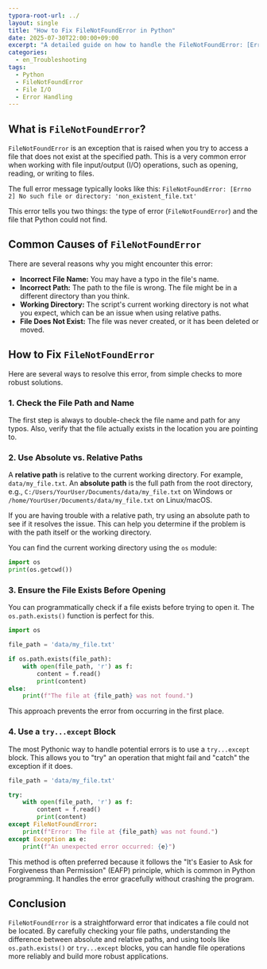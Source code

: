 ```yaml
---
typora-root-url: ../
layout: single
title: "How to Fix FileNotFoundError in Python"
date: 2025-07-30T22:00:00+09:00
excerpt: "A detailed guide on how to handle the FileNotFoundError: [Errno 2] No such file or directory in Python. Learn the common causes and effective solutions."
categories:
  - en_Troubleshooting
tags:
  - Python
  - FileNotFoundError
  - File I/O
  - Error Handling
---
```


## What is `FileNotFoundError`?

`FileNotFoundError` is an exception that is raised when you try to access a file that does not exist at the specified path. This is a very common error when working with file input/output (I/O) operations, such as opening, reading, or writing to files.

The full error message typically looks like this:
`FileNotFoundError: [Errno 2] No such file or directory: 'non_existent_file.txt'`

This error tells you two things: the type of error (`FileNotFoundError`) and the file that Python could not find.

## Common Causes of `FileNotFoundError`

There are several reasons why you might encounter this error:

- **Incorrect File Name:** You may have a typo in the file's name.
- **Incorrect Path:** The path to the file is wrong. The file might be in a different directory than you think.
- **Working Directory:** The script's current working directory is not what you expect, which can be an issue when using relative paths.
- **File Does Not Exist:** The file was never created, or it has been deleted or moved.

## How to Fix `FileNotFoundError`

Here are several ways to resolve this error, from simple checks to more robust solutions.

### 1. Check the File Path and Name

The first step is always to double-check the file name and path for any typos. Also, verify that the file actually exists in the location you are pointing to.

### 2. Use Absolute vs. Relative Paths

A **relative path** is relative to the current working directory. For example, `data/my_file.txt`.
An **absolute path** is the full path from the root directory, e.g., `C:/Users/YourUser/Documents/data/my_file.txt` on Windows or `/home/YourUser/Documents/data/my_file.txt` on Linux/macOS.

If you are having trouble with a relative path, try using an absolute path to see if it resolves the issue. This can help you determine if the problem is with the path itself or the working directory.

You can find the current working directory using the `os` module:

```python
import os
print(os.getcwd())
```

### 3. Ensure the File Exists Before Opening

You can programmatically check if a file exists before trying to open it. The `os.path.exists()` function is perfect for this.

```python
import os

file_path = 'data/my_file.txt'

if os.path.exists(file_path):
    with open(file_path, 'r') as f:
        content = f.read()
        print(content)
else:
    print(f"The file at {file_path} was not found.")
```

This approach prevents the error from occurring in the first place.

### 4. Use a `try...except` Block

The most Pythonic way to handle potential errors is to use a `try...except` block. This allows you to "try" an operation that might fail and "catch" the exception if it does.

```python
file_path = 'data/my_file.txt'

try:
    with open(file_path, 'r') as f:
        content = f.read()
        print(content)
except FileNotFoundError:
    print(f"Error: The file at {file_path} was not found.")
except Exception as e:
    print(f"An unexpected error occurred: {e}")
```

This method is often preferred because it follows the "It's Easier to Ask for Forgiveness than Permission" (EAFP) principle, which is common in Python programming. It handles the error gracefully without crashing the program.

## Conclusion

`FileNotFoundError` is a straightforward error that indicates a file could not be located. By carefully checking your file paths, understanding the difference between absolute and relative paths, and using tools like `os.path.exists()` or `try...except` blocks, you can handle file operations more reliably and build more robust applications.
